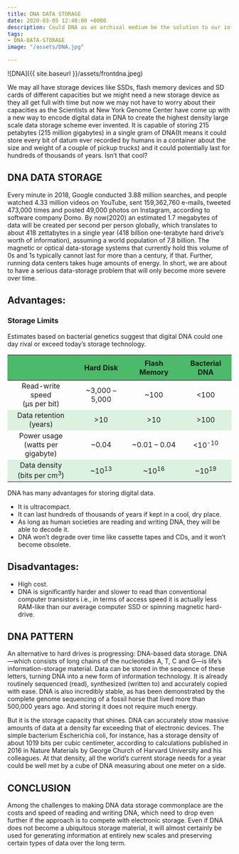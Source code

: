 ```yaml
---
title: DNA DATA STORAGE
date: 2020-03-05 12:40:00 +0000
description: Could DNA as an archival medium be the solution to our information overload?
tags:
- DNA-DATA-STORAGE
image: "/assets/DNA.jpg"

---
```

![DNA]({{ site.baseurl }}/assets/frontdna.jpeg)

We may all have storage devices like SSDs, flash memory devices and SD cards of different capacities
but we might need a new storage device as they all get full with time but now we may not have to worry about their capacities as the Scientists at New York Genome Center have come up with a new way to encode digital data in DNA to create the highest density large scale data storage scheme ever invented. 
It is capable of storing 215 petabytes (215 million gigabytes) in a single gram of DNA(It means it could store every bit of datum ever recorded by humans in a container about the size and weight of a couple of pickup trucks) and it could potentially last for hundreds of thousands of years. 
Isn’t that cool?

## DNA DATA STORAGE
Every minute in 2018, Google conducted 3.88 million searches, and people watched 4.33 million videos on YouTube, sent 159,362,760 e-mails, tweeted 473,000 times and posted 49,000 photos on Instagram, according to software company Domo. 
By now(2020) an estimated 1.7 megabytes of data will be created per second per person globally, which translates to about 418 zettabytes in a single year (418 billion one-terabyte hard drive’s worth of information), assuming a world population of 7.8 billion. 
The magnetic or optical data-storage systems that currently hold this volume of 0s and 1s typically cannot last for more than a century, if that. 
Further, running data centers takes huge amounts of energy. In short, we are about to have a serious data-storage problem that will only become more severe over time.

<h2><strong>Advantages:</strong></h2>
<h3>Storage Limits</h3>
<p>Estimates based on bacterial genetics suggest that digital DNA could one day rival or exceed today&#8217;s storage technology.</p>
<table width="100%" style="table-layout:fixed;">
<thead>
<tr>
<th style="padding:8px;background-color:#4CB96B;"></th>
<th style="padding:8px;background-color:#4CB96B;">Hard Disk</th>
<th style="padding:8px;background-color:#4CB96B;">Flash Memory</th>
<th style="padding:8px;background-color:#4CB96B;">Bacterial DNA</th>
</tr>
</thead>
<tbody>
<tr style="text-align:center;">
<td>Read-write speed<br />(µs per bit)</td>
<td>~3,000 &#8211; 5,000</td>
<td>~100</td>
<td><100</td>
</tr>
<tr style="text-align:center;">
<td style="background-color:rgba(173,223,182,0.4);">Data retention<br />(years)</td>
<td style="background-color:rgba(173,223,182,0.4);">>10</td>
<td style="background-color:rgba(173,223,182,0.4);">>10</td>
<td style="background-color:rgba(173,223,182,0.4);">>100</td>
</tr>
<tr style="text-align:center;">
<td>Power usage<br />(watts per gigabyte)</td>
<td>~0.04</td>
<td>~0.01 &#8211; 0.04</td>
<td><10<sup>-10</sup></td>
</tr>
<tr style="text-align:center;">
<td style="background-color:rgba(173,223,182,0.4);">Data density<br />(bits per cm<sup>3</sup>)</td>
<td style="background-color:rgba(173,223,182,0.4);">~10<sup>13</sup></td>
<td style="background-color:rgba(173,223,182,0.4);">~10<sup>16</sup></td>
<td style="background-color:rgba(173,223,182,0.4);">~10<sup>19</sup></td>
</tr>
</tbody>
</table>
<p>DNA has many advantages for storing digital data.</p>
<ul>
<li>It is ultracompact.</li>
<li>It can last hundreds of thousands of years if kept in a cool, dry place.</li>
<li>As long as human societies are reading and writing DNA, they will be able to decode it.</li>
<li>DNA won’t degrade over time like cassette tapes and CDs, and it won’t become obsolete.</li>
</ul>
<h2><strong>Disadvantages:</strong></h2>
<ul>
<li>High cost.</li>
<li>DNA is significantly harder and slower to read than conventional computer transistors i.e., in terms of access speed it is actually less RAM-like than our average computer SSD or spinning magnetic hard-drive.</li>
</ul>

## DNA PATTERN
An alternative to hard drives is progressing: DNA-based data storage. DNA—which consists of long chains of the nucleotides A, T, C and G—is life’s information-storage material. Data can be stored in the sequence of these letters, turning DNA into a new form of information technology. It is already routinely sequenced (read), synthesized (written to) and accurately copied with ease. DNA is also incredibly stable, as has been demonstrated by the complete genome sequencing of a fossil horse that lived more than 500,000 years ago. And storing it does not require much energy.

But it is the storage capacity that shines. DNA can accurately stow massive amounts of data at a density far exceeding that of electronic devices. The simple bacterium Escherichia coli, for instance, has a storage density of about 1019 bits per cubic centimeter, according to calculations published in 2016 in Nature Materials by George Church of Harvard University and his colleagues. At that density, all the world’s current storage needs for a year could be well met by a cube of DNA measuring about one meter on a side.

## CONCLUSION 
Among the challenges to making DNA data storage commonplace are the costs and speed of reading and writing DNA, which need to drop even further if the approach is to compete with electronic storage. Even if DNA does not become a ubiquitous storage material, it will almost certainly be used for generating information at entirely new scales and preserving certain types of data over the long term.
